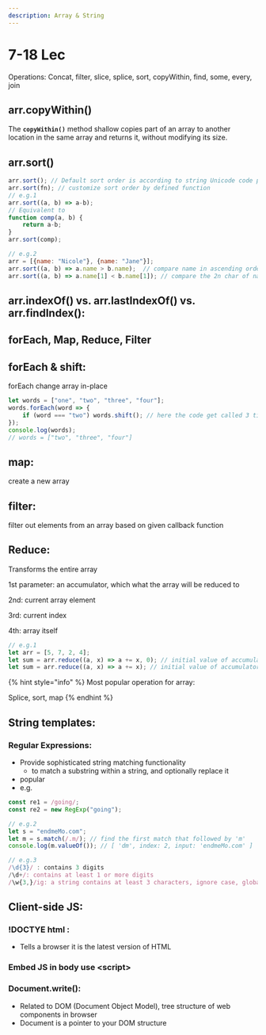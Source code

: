 ```yaml
---
description: Array & String
---
```


# 7-18 Lec

Operations: Concat, filter, slice, splice, sort, copyWithin, find, some, every, join

## arr.copyWithin\(\)

The **`copyWithin()`** method shallow copies part of an array to another location in the same array and returns it, without modifying its size.



## arr.sort\(\)

```javascript
arr.sort(); // Default sort order is according to string Unicode code points
arr.sort(fn); // customize sort order by defined function
// e.g.1
arr.sort((a, b) => a-b); 
// Equivalent to
function comp(a, b) {
    return a-b;
}
arr.sort(comp);

// e.g.2
arr = [{name: "Nicole"}, {name: "Jane"}];
arr.sort((a, b) => a.name > b.name);  // compare name in ascending order
arr.sort((a, b) => a.name[1] < b.name[1]); // compare the 2n char of name in reverse order
```

## arr.indexOf\(\) vs. arr.lastIndexOf\(\) vs. arr.findIndex\(\):

## forEach, Map, Reduce, Filter

## forEach & shift:

forEach change array in-place

```javascript
let words = ["one", "two", "three", "four"];
words.forEach(word => {
    if (word === "two") words.shift(); // here the code get called 3 times due to the shift reducing array size
});
console.log(words);
// words = ["two", "three", "four"]
```

## map:

create a new array

## filter:

filter out elements from an array based on given callback function

## Reduce:

Transforms the entire array

1st parameter: an accumulator, which what the array will be reduced to

2nd: current array element

3rd: current index

4th: array itself

```javascript
// e.g.1
let arr = [5, 7, 2, 4];
let sum = arr.reduce((a, x) => a += x, 0); // initial value of accumulator is 0
let sum = arr.reduce((a, x) => a += x); // initial value of accumulator is undefined

```

{% hint style="info" %}
Most popular operation for array:

Splice, sort, map
{% endhint %}

## 

## String templates:

### Regular Expressions: 

* Provide sophisticated string matching functionality
  * to match a substring within a string, and optionally replace it
* popular
* e.g.

```javascript
const re1 = /going/;
const re2 = new RegExp("going");

// e.g.2
let s = "endmeMo.com";
let m = s.match(/.m/); // find the first match that followed by 'm'
console.log(m.valueOf()); // [ 'dm', index: 2, input: 'endmeMo.com' ]

// e.g.3
/\d{3}/ : contains 3 digits
/\d+/: contains at least 1 or more digits
/\w{3,}/ig: a string contains at least 3 characters, ignore case, global search
```

## Client-side JS:

### !DOCTYE html : 

* Tells a browser it is the latest version of HTML

### Embed JS in body use &lt;script&gt;

### Document.write\(\):

* Related to DOM \(Document Object Model\), tree structure of web components in browser
* Document is a pointer to your DOM structure





##  









